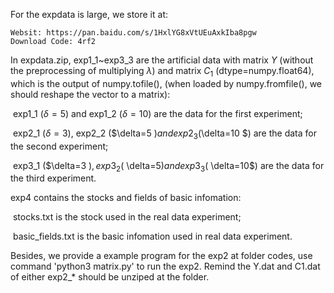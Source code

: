 For the expdata is large, we store it at:

	Websit: https://pan.baidu.com/s/1HxlYG8xVtUEuAxkIba8pgw 
	Download Code: 4rf2

In expdata.zip, exp1_1~exp3_3 are the artificial data with matrix $Y$ (without the preprocessing of multiplying $\lambda$) and matrix $C_1$ (dtype=numpy.float64), which is the output of numpy.tofile(), (when loaded by numpy.fromfile(), we should reshape the vector to a matrix):

​	exp1_1 ($\delta=5$) and exp1_2 ($\delta=10$) are the data for the first experiment;

​	exp2_1 ($\delta=3$), exp2_2 ($\delta=5 $) and exp2_3 ($\delta=10 $) are the data for the second experiment;

​	exp3_1 ($\delta=3 $), exp3_2 ($ \delta=5$) and exp3_3 ($ \delta=10$) are the data for the third experiment.

exp4 contains the stocks and fields of basic infomation:

​	stocks.txt is the stock used in the real data experiment;

​	basic_fields.txt is the basic infomation used in real data experiment.

Besides, we provide a example program for the exp2 at folder codes, use command 'python3 matrix.py' to run the exp2. Remind the Y.dat and C1.dat of either exp2_* should be unziped at the folder.